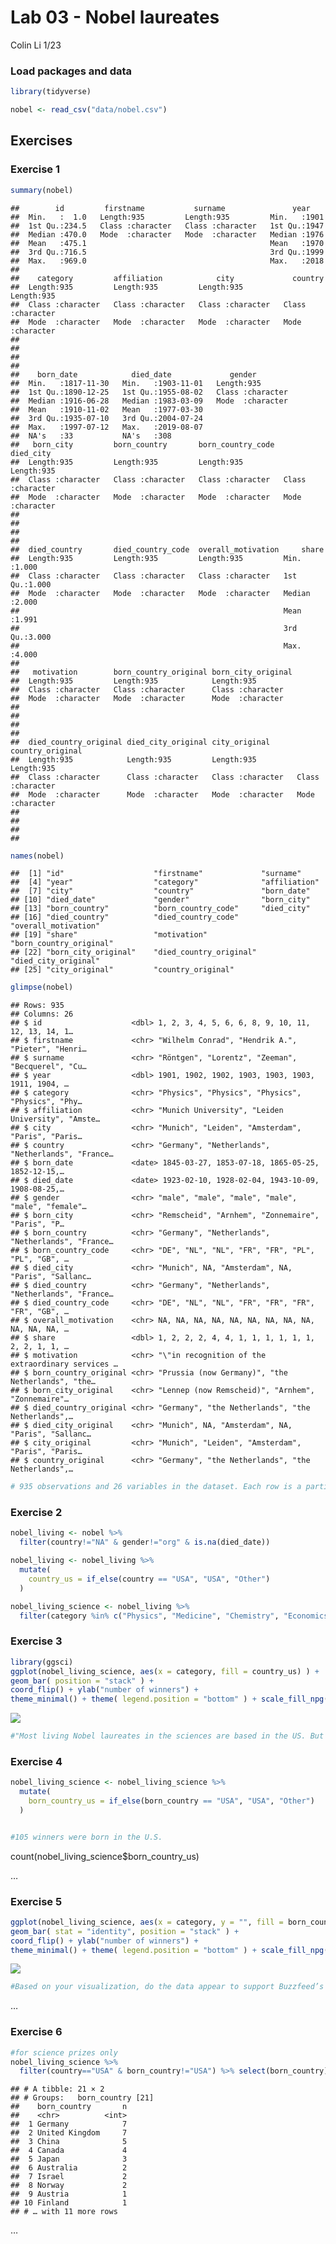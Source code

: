 Lab 03 - Nobel laureates
================
Colin Li
1/23

### Load packages and data

``` r
library(tidyverse) 
```

``` r
nobel <- read_csv("data/nobel.csv")
```

## Exercises

### Exercise 1

``` r
summary(nobel)
```

    ##        id         firstname           surname               year     
    ##  Min.   :  1.0   Length:935         Length:935         Min.   :1901  
    ##  1st Qu.:234.5   Class :character   Class :character   1st Qu.:1947  
    ##  Median :470.0   Mode  :character   Mode  :character   Median :1976  
    ##  Mean   :475.1                                         Mean   :1970  
    ##  3rd Qu.:716.5                                         3rd Qu.:1999  
    ##  Max.   :969.0                                         Max.   :2018  
    ##                                                                      
    ##    category         affiliation            city             country         
    ##  Length:935         Length:935         Length:935         Length:935        
    ##  Class :character   Class :character   Class :character   Class :character  
    ##  Mode  :character   Mode  :character   Mode  :character   Mode  :character  
    ##                                                                             
    ##                                                                             
    ##                                                                             
    ##                                                                             
    ##    born_date            died_date             gender         
    ##  Min.   :1817-11-30   Min.   :1903-11-01   Length:935        
    ##  1st Qu.:1890-12-25   1st Qu.:1955-08-02   Class :character  
    ##  Median :1916-06-28   Median :1983-03-09   Mode  :character  
    ##  Mean   :1910-11-02   Mean   :1977-03-30                     
    ##  3rd Qu.:1935-07-10   3rd Qu.:2004-07-24                     
    ##  Max.   :1997-07-12   Max.   :2019-08-07                     
    ##  NA's   :33           NA's   :308                            
    ##   born_city         born_country       born_country_code   died_city        
    ##  Length:935         Length:935         Length:935         Length:935        
    ##  Class :character   Class :character   Class :character   Class :character  
    ##  Mode  :character   Mode  :character   Mode  :character   Mode  :character  
    ##                                                                             
    ##                                                                             
    ##                                                                             
    ##                                                                             
    ##  died_country       died_country_code  overall_motivation     share      
    ##  Length:935         Length:935         Length:935         Min.   :1.000  
    ##  Class :character   Class :character   Class :character   1st Qu.:1.000  
    ##  Mode  :character   Mode  :character   Mode  :character   Median :2.000  
    ##                                                           Mean   :1.991  
    ##                                                           3rd Qu.:3.000  
    ##                                                           Max.   :4.000  
    ##                                                                          
    ##   motivation        born_country_original born_city_original
    ##  Length:935         Length:935            Length:935        
    ##  Class :character   Class :character      Class :character  
    ##  Mode  :character   Mode  :character      Mode  :character  
    ##                                                             
    ##                                                             
    ##                                                             
    ##                                                             
    ##  died_country_original died_city_original city_original      country_original  
    ##  Length:935            Length:935         Length:935         Length:935        
    ##  Class :character      Class :character   Class :character   Class :character  
    ##  Mode  :character      Mode  :character   Mode  :character   Mode  :character  
    ##                                                                                
    ##                                                                                
    ##                                                                                
    ## 

``` r
names(nobel)
```

    ##  [1] "id"                    "firstname"             "surname"              
    ##  [4] "year"                  "category"              "affiliation"          
    ##  [7] "city"                  "country"               "born_date"            
    ## [10] "died_date"             "gender"                "born_city"            
    ## [13] "born_country"          "born_country_code"     "died_city"            
    ## [16] "died_country"          "died_country_code"     "overall_motivation"   
    ## [19] "share"                 "motivation"            "born_country_original"
    ## [22] "born_city_original"    "died_country_original" "died_city_original"   
    ## [25] "city_original"         "country_original"

``` r
glimpse(nobel)
```

    ## Rows: 935
    ## Columns: 26
    ## $ id                    <dbl> 1, 2, 3, 4, 5, 6, 6, 8, 9, 10, 11, 12, 13, 14, 1…
    ## $ firstname             <chr> "Wilhelm Conrad", "Hendrik A.", "Pieter", "Henri…
    ## $ surname               <chr> "Röntgen", "Lorentz", "Zeeman", "Becquerel", "Cu…
    ## $ year                  <dbl> 1901, 1902, 1902, 1903, 1903, 1903, 1911, 1904, …
    ## $ category              <chr> "Physics", "Physics", "Physics", "Physics", "Phy…
    ## $ affiliation           <chr> "Munich University", "Leiden University", "Amste…
    ## $ city                  <chr> "Munich", "Leiden", "Amsterdam", "Paris", "Paris…
    ## $ country               <chr> "Germany", "Netherlands", "Netherlands", "France…
    ## $ born_date             <date> 1845-03-27, 1853-07-18, 1865-05-25, 1852-12-15,…
    ## $ died_date             <date> 1923-02-10, 1928-02-04, 1943-10-09, 1908-08-25,…
    ## $ gender                <chr> "male", "male", "male", "male", "male", "female"…
    ## $ born_city             <chr> "Remscheid", "Arnhem", "Zonnemaire", "Paris", "P…
    ## $ born_country          <chr> "Germany", "Netherlands", "Netherlands", "France…
    ## $ born_country_code     <chr> "DE", "NL", "NL", "FR", "FR", "PL", "PL", "GB", …
    ## $ died_city             <chr> "Munich", NA, "Amsterdam", NA, "Paris", "Sallanc…
    ## $ died_country          <chr> "Germany", "Netherlands", "Netherlands", "France…
    ## $ died_country_code     <chr> "DE", "NL", "NL", "FR", "FR", "FR", "FR", "GB", …
    ## $ overall_motivation    <chr> NA, NA, NA, NA, NA, NA, NA, NA, NA, NA, NA, NA, …
    ## $ share                 <dbl> 1, 2, 2, 2, 4, 4, 1, 1, 1, 1, 1, 1, 2, 2, 1, 1, …
    ## $ motivation            <chr> "\"in recognition of the extraordinary services …
    ## $ born_country_original <chr> "Prussia (now Germany)", "the Netherlands", "the…
    ## $ born_city_original    <chr> "Lennep (now Remscheid)", "Arnhem", "Zonnemaire"…
    ## $ died_country_original <chr> "Germany", "the Netherlands", "the Netherlands",…
    ## $ died_city_original    <chr> "Munich", NA, "Amsterdam", NA, "Paris", "Sallanc…
    ## $ city_original         <chr> "Munich", "Leiden", "Amsterdam", "Paris", "Paris…
    ## $ country_original      <chr> "Germany", "the Netherlands", "the Netherlands",…

``` r
# 935 observations and 26 variables in the dataset. Each row is a participant
```

### Exercise 2

``` r
nobel_living <- nobel %>% 
  filter(country!="NA" & gender!="org" & is.na(died_date))

nobel_living <- nobel_living %>%
  mutate(
    country_us = if_else(country == "USA", "USA", "Other")
  )

nobel_living_science <- nobel_living %>%
  filter(category %in% c("Physics", "Medicine", "Chemistry", "Economics"))
```

### Exercise 3

``` r
library(ggsci)
ggplot(nobel_living_science, aes(x = category, fill = country_us) ) + 
geom_bar( position = "stack" ) +
coord_flip() + ylab("number of winners") +
theme_minimal() + theme( legend.position = "bottom" ) + scale_fill_npg()+ggtitle("Nobel Prize winners by category and based country")
```

![](lab-03_files/figure-gfm/unnamed-chunk-3-1.png)<!-- -->

``` r
#"Most living Nobel laureates in the sciences are based in the US. But many of them were born in other countries." The first part of this claim is true, we can see that more USA based scientists win nobel prizes than other country based scientists. We cannot evaluate the second part of this claim because we haven't taken their birth country into account. 
```

### Exercise 4

``` r
nobel_living_science <- nobel_living_science %>%
  mutate(
    born_country_us = if_else(born_country == "USA", "USA", "Other")
  )


#105 winners were born in the U.S.
```

count(nobel_living_science\$born_country_us)

…

### Exercise 5

``` r
ggplot(nobel_living_science, aes(x = category, y = "", fill = born_country_us) )    + facet_wrap(~ country_us) + 
geom_bar( stat = "identity", position = "stack" ) +
coord_flip() + ylab("number of winners") +
theme_minimal() + theme( legend.position = "bottom" ) + scale_fill_npg()+ggtitle("Nobel Prize winners by category and country of birth")
```

![](lab-03_files/figure-gfm/unnamed-chunk-5-1.png)<!-- -->

``` r
#Based on your visualization, do the data appear to support Buzzfeed’s claim? I would still say yes. The majority of USA winners are U.S. born (which is not surprising), but there is a certain number of foreign born winners in each category. So we could say that immigration is important to  science. 
```

…

### Exercise 6

``` r
#for science prizes only
nobel_living_science %>% 
  filter(country=="USA" & born_country!="USA") %>% select(born_country) %>% group_by(born_country) %>% dplyr::count(sort = TRUE)
```

    ## # A tibble: 21 × 2
    ## # Groups:   born_country [21]
    ##    born_country       n
    ##    <chr>          <int>
    ##  1 Germany            7
    ##  2 United Kingdom     7
    ##  3 China              5
    ##  4 Canada             4
    ##  5 Japan              3
    ##  6 Australia          2
    ##  7 Israel             2
    ##  8 Norway             2
    ##  9 Austria            1
    ## 10 Finland            1
    ## # … with 11 more rows

…
